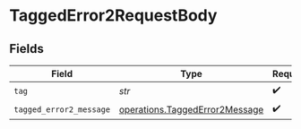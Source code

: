# TaggedError2RequestBody


## Fields

| Field                                                                            | Type                                                                             | Required                                                                         | Description                                                                      |
| -------------------------------------------------------------------------------- | -------------------------------------------------------------------------------- | -------------------------------------------------------------------------------- | -------------------------------------------------------------------------------- |
| `tag`                                                                            | *str*                                                                            | :heavy_check_mark:                                                               | N/A                                                                              |
| `tagged_error2_message`                                                          | [operations.TaggedError2Message](../../models/operations/taggederror2message.md) | :heavy_check_mark:                                                               | N/A                                                                              |